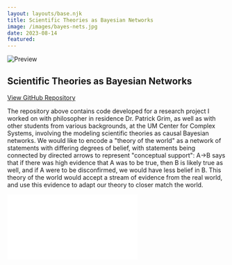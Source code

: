 ```yaml
---
layout: layouts/base.njk
title: Scientific Theories as Bayesian Networks
image: /images/bayes-nets.jpg
date: 2023-08-14
featured:
---
```


![Preview](/images/bayes-nets.jpg)

## Scientific Theories as Bayesian Networks

<!--
In the end, we decided that we had learned a lot, but we didn't have a clear way forward on the project. Not everything works out the way you think or hope it will. That's science. - Patrick Grim
-->

[View GitHub Repository](https://github.com/dennisfarmer/bayes-nets/tree/main)

The repository above contains code developed for a research project I worked on with philosopher in residence Dr. Patrick Grim, as well as with other students from various backgrounds, at the UM Center for Complex Systems, involving the modeling scientific theories as causal Bayesian networks. We would like to encode a "theory of the world" as a network of statements with differing degrees of belief, with statements being connected by directed arrows to represent "conceptual support": A->B says that if there was high evidence that A was to be true, then B is likely true as well, and if A were to be disconfirmed, we would have less belief in B. This theory of the world would accept a stream of evidence from the real world, and use this evidence to adapt our theory to closer match the world.

<embed class="presentation" src="/presentations/gcastle-notes.pdf" type="application/pdf">

<!--
<iframe width="560" height="315" src="https://www.youtube.com/embed/o2A61bJ0UCw?si=O2L90dpHJEdFIP-E" title="YouTube video player" frameborder="0" allow="accelerometer; autoplay; clipboard-write; encrypted-media; gyroscope; picture-in-picture; web-share" referrerpolicy="strict-origin-when-cross-origin" allowfullscreen></iframe>
-->
